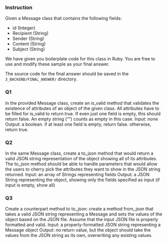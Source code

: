 ### Instruction
Given a Message class that contains the following fields:
  * id (Integer)
  * Recipient (String)
  * Sender (String)
  * Content (String)
  * Subject (String)

We have given you boilerplate code for this class in Ruby. You are free to use and modify these sample as your final answer. 

The source code for the final answer should be saved in the `3_BACKEND/FINAL_ANSWER/` directory.

### Q1
In the provided Message class, create an is_valid method that validates the existence of attributes of an object of the given class. All attributes have to be filled for is_valid to return true. If even just one field is empty, this should return false. An empty string (“”) counts as empty in this case.
Input: none
Output: a boolean. if at least one field is empty, return false. otherwise, return true.

### Q2
In the same Message class, create a to_json method that would return a valid JSON string representation of the object showing all of its attributes. The to_json method should be able to handle parameters that would allow the users to cherry pick the attributes they want to show in the JSON string returned.
Input: an array of Strings representing fields
Output: a JSON String representing the object, showing only the fields specified as input (if input is empty, show all)

### Q3
Create a counterpart method to to_json: create a method from_json that takes a valid JSON string representing a Message and sets the values of the object based on the JSON file. Assume that the input JSON file is properly formatted and valid.
Input: a properly-formatted JSON string representing a Message object
Output: no return value, but the object should take the values from the JSON string as its own, overwriting any existing values.
